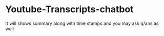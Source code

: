 # Youtube-Transcripts-chatbot
It will shows summary along with time stamps and you may ask q/ans as well
